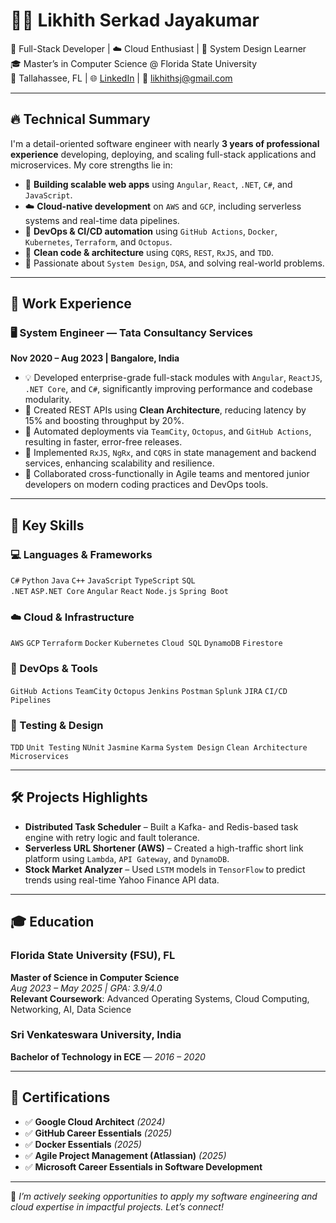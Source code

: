 # 👨‍💻 Likhith Serkad Jayakumar

🔧 Full-Stack Developer | ☁️ Cloud Enthusiast | 🧠 System Design Learner  
🎓 Master’s in Computer Science @ Florida State University  
📍 Tallahassee, FL | 🌐 [LinkedIn](https://linkedin.com/in/likhith-s-j-0629a4175) | 📧 likhithsj@gmail.com

---

## 🔥 Technical Summary

I'm a detail-oriented software engineer with nearly **3 years of professional experience** developing, deploying, and scaling full-stack applications and microservices. My core strengths lie in:

- 🚀 **Building scalable web apps** using `Angular`, `React`, `.NET`, `C#`, and `JavaScript`.
- ☁️ **Cloud-native development** on `AWS` and `GCP`, including serverless systems and real-time data pipelines.
- 🔁 **DevOps & CI/CD automation** using `GitHub Actions`, `Docker`, `Kubernetes`, `Terraform`, and `Octopus`.
- 🧱 **Clean code & architecture** using `CQRS`, `REST`, `RxJS`, and `TDD`.
- 🧮 Passionate about `System Design`, `DSA`, and solving real-world problems.

---

## 💼 Work Experience

### 🖥️ System Engineer — Tata Consultancy Services  
**Nov 2020 – Aug 2023 | Bangalore, India**

- 💡 Developed enterprise-grade full-stack modules with `Angular`, `ReactJS`, `.NET Core`, and `C#`, significantly improving performance and codebase modularity.
- 🧰 Created REST APIs using **Clean Architecture**, reducing latency by 15% and boosting throughput by 20%.
- 🔄 Automated deployments via `TeamCity`, `Octopus`, and `GitHub Actions`, resulting in faster, error-free releases.
- 🧠 Implemented `RxJS`, `NgRx`, and `CQRS` in state management and backend services, enhancing scalability and resilience.
- 👥 Collaborated cross-functionally in Agile teams and mentored junior developers on modern coding practices and DevOps tools.

---

## 🧠 Key Skills

### 💻 Languages & Frameworks
`C#` `Python` `Java` `C++` `JavaScript` `TypeScript` `SQL`  
`.NET` `ASP.NET Core` `Angular` `React` `Node.js` `Spring Boot`

### ☁️ Cloud & Infrastructure
`AWS` `GCP` `Terraform` `Docker` `Kubernetes` `Cloud SQL` `DynamoDB` `Firestore`

### 🔧 DevOps & Tools
`GitHub Actions` `TeamCity` `Octopus` `Jenkins` `Postman` `Splunk` `JIRA` `CI/CD Pipelines`

### 🧪 Testing & Design
`TDD` `Unit Testing` `NUnit` `Jasmine` `Karma` `System Design` `Clean Architecture` `Microservices`

---

## 🛠 Projects Highlights

- **Distributed Task Scheduler** – Built a Kafka- and Redis-based task engine with retry logic and fault tolerance.
- **Serverless URL Shortener (AWS)** – Created a high-traffic short link platform using `Lambda`, `API Gateway`, and `DynamoDB`.
- **Stock Market Analyzer** – Used `LSTM` models in `TensorFlow` to predict trends using real-time Yahoo Finance API data.

---

## 🎓 Education

### Florida State University (FSU), FL  
**Master of Science in Computer Science**  
*Aug 2023 – May 2025 | GPA: 3.9/4.0*  
**Relevant Coursework**: Advanced Operating Systems, Cloud Computing, Networking, AI, Data Science

### Sri Venkateswara University, India  
**Bachelor of Technology in ECE** — *2016 – 2020*

---

## 📜 Certifications

- ✅ **Google Cloud Architect** *(2024)*  
- ✅ **GitHub Career Essentials** *(2025)*  
- ✅ **Docker Essentials** *(2025)*  
- ✅ **Agile Project Management (Atlassian)** *(2025)*  
- ✅ **Microsoft Career Essentials in Software Development**

---

📌 *I’m actively seeking opportunities to apply my software engineering and cloud expertise in impactful projects. Let’s connect!*

